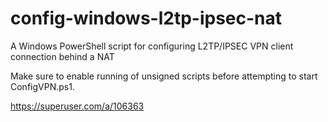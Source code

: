 # config-windows-l2tp-ipsec-nat
A Windows PowerShell script for configuring L2TP/IPSEC VPN client connection behind a NAT

Make sure to enable running of unsigned scripts before attempting to start ConfigVPN.ps1.

https://superuser.com/a/106363

